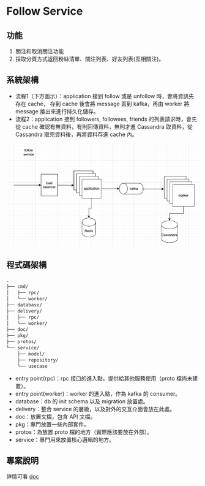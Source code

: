 # Follow Service

## 功能
1. 關注和取消關注功能
2. 採取分頁方式返回粉絲清單、關注列表、好友列表(互相關注)。

## 系統架構
- 流程1（下方圖示）：application 接到 follow 或是 unfollow 時，會將資訊先存在 cache， 存到 cache 後會將 message 丟到 kafka，再由 worker 將 message 接出來進行持久化儲存。
- 流程2：application 接到 followers, followees, friends 的列表請求時，會先從 cache 確認有無資料，有則回傳資料，無則才進 Cassandra 取資料，從 Cassandra 取完資料後，再將資料存進 cache 內。

![image](./doc/arch.jpg)


## 程式碼架構
```text
.
├── cmd/
│   ├── rpc/
│   └── worker/
├── database/
├── delivery/
│   ├── rpc/
│   └── worker/
├── doc/
├── pkg/
├── protos/
└── service/
    ├── model/
    ├── repository/
    └── usecase
```

- entry point(rpc)：rpc 接口的進入點，提供給其他服務使用（proto 檔尚未建置）。
- entry point(worker)：worker 的進入點，作為 kafka 的 consumer。
- database：db 的 init schema 以及 migration 放置處。
- delivery：整合 service 的層級，以及對外的交互介面會放在此處。
- doc：放置文檔，包含 API 文檔。
- pkg：專門放置一些內部套件。
- protos：為放置 proto 檔的地方（實際應該要放在外部）。
- service：專門用來放置核心邏輯的地方。

## 專案說明
詳情可看 [doc](./doc/README.md)
